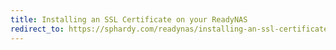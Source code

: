 ```yaml
---
title: Installing an SSL Certificate on your ReadyNAS
redirect_to: https://sphardy.com/readynas/installing-an-ssl-certificate-on-your-readynas/
---
```

